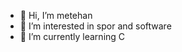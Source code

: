 - 👋 Hi, I’m metehan
- 👀 I’m interested in spor and software
- 🌱 I’m currently learning C

<!---
metametehan/metametehan is a ✨ special ✨ repository because its `README.md` (this file) appears on your GitHub profile.
You can click the Preview link to take a look at your changes.
--->
